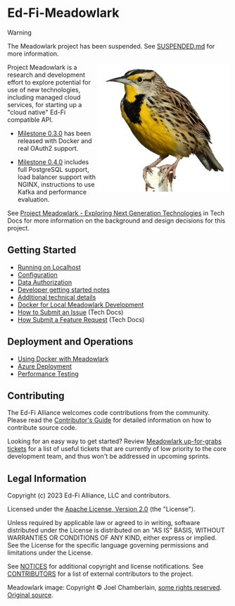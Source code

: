 # Ed-Fi-Meadowlark

> [!WARNING]
> The Meadowlark project has been suspended. See [SUSPENDED.md](https://github.com/Ed-Fi-Exchange-OSS/Meadowlark/blob/main/SUSPENDED.md)
> for more information.

<img alt="Meadowlark photo (c) Joel Chamberlain"
 src="https://raw.githubusercontent.com/Ed-Fi-Exchange-OSS/Meadowlark/main/images/cropped-meadowlark-cc-by-nc-4.0-naturenerd_joel.png"
 align="right" width="300">

Project Meadowlark is a research and development effort to explore potential for use of new technologies, including managed
cloud services, for starting up a "cloud native" Ed-Fi compatible API.


- [Milestone 0.3.0](https://github.com/Ed-Fi-Exchange-OSS/Meadowlark/releases/tag/v0.3.0) has been released with Docker and
real OAuth2 support.

- [Milestone 0.4.0](https://github.com/Ed-Fi-Exchange-OSS/Meadowlark/releases/tag/v0.4.0) includes full PostgreSQL support,
load balancer support with NGINX, instructions to use Kafka and performance evaluation.

See [Project Meadowlark - Exploring Next Generation Technologies](https://techdocs.ed-fi.org/x/RwJqBw) in Tech Docs for more
information on the background and design decisions for this project.

## Getting Started

* [Running on Localhost](https://github.com/Ed-Fi-Exchange-OSS/Meadowlark/blob/main/docs/LOCALHOST.md)
* [Configuration](https://github.com/Ed-Fi-Exchange-OSS/Meadowlark/blob/main/docs/CONFIGURATION.md)
* [Data Authorization](https://github.com/Ed-Fi-Exchange-OSS/Meadowlark/blob/main/docs/DATA-AUTHORIZATION.md)
* [Developer getting started notes](https://github.com/Ed-Fi-Exchange-OSS/Meadowlark/blob/main/docs/README.md)
* [Additional technical details](https://github.com/Ed-Fi-Exchange-OSS/Meadowlark/blob/main/docs/TECHNICAL.md)
* [Docker for Local Meadowlark
  Development](https://github.com/Ed-Fi-Exchange-OSS/Meadowlark/blob/main/docs/DOCKER-LOCAL-DEV.md)
* [How to Submit an Issue](https://techdocs.ed-fi.org/x/Y8uIBg) (Tech Docs)
* [How Submit a Feature Request](https://techdocs.ed-fi.org/x/0YADAQ) (Tech Docs)

## Deployment and Operations

* [Using Docker with Meadowlark](https://github.com/Ed-Fi-Exchange-OSS/Meadowlark/blob/main/docs/DOCKER.md)
* [Azure Deployment](https://github.com/Ed-Fi-Exchange-OSS/Meadowlark/blob/main/eng/deploy/azure/)
* [Performance Testing](https://github.com/Ed-Fi-Exchange-OSS/Meadowlark/blob/main/docs/performance-testing/)

## Contributing

The Ed-Fi Alliance welcomes code contributions from the community. Please read the [Contributor's
Guide](https://github.com/Ed-Fi-Exchange-OSS/Meadowlark/blob/main/docs/CONTRIBUTING.md) for detailed information on how to
contribute source code.

Looking for an easy way to get started? Review [Meadowlark up-for-grabs
tickets](https://tracker.ed-fi.org/issues/?filter=15400) for a list of useful tickets that are currently of low priority to
the core development team, and thus won't be addressed in upcoming sprints.

## Legal Information

Copyright (c) 2023 Ed-Fi Alliance, LLC and contributors.

Licensed under the [Apache License, Version 2.0](https://github.com/Ed-Fi-Exchange-OSS/Meadowlark/blob/main/LICENSE) (the
"License").

Unless required by applicable law or agreed to in writing, software distributed under the License is distributed on an "AS
IS" BASIS, WITHOUT WARRANTIES OR CONDITIONS OF ANY KIND, either express or implied. See the License for the specific language
governing permissions and limitations under the License.

See [NOTICES](https://github.com/Ed-Fi-Exchange-OSS/Meadowlark/blob/main/NOTICES.md) for additional copyright and license
notifications. See [CONTRIBUTORS](https://github.com/Ed-Fi-Exchange-OSS/Meadowlark/blob/main/CONTRIBUTORS.md) for a list of
external contributors to the project.

Meadowlark image: Copyright &copy; Joel Chamberlain, [some rights reserved](http://creativecommons.org/licenses/by-nc/4.0/).
[Original source](https://www.inaturalist.org/observations/38032376).
